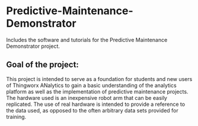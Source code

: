 # Predictive-Maintenance-Demonstrator
Includes the software and tutorials for the Predictive Maintenance Demonstrator project.

## Goal of the project:
This project is intended to serve as a foundation for students and new users of Thingworx ANalytics to gain a basic understanding of the analytics platform as well as the implementation of predictive maintenance projects. The hardware used is an inexpensive robot arm that can be easily replicated. The use of real hardware is intended to provide a reference to the data used, as opposed to the often arbitrary data sets provided for training.

